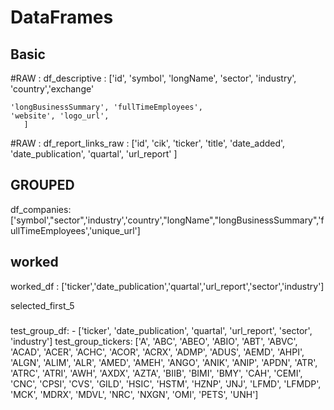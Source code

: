# DataFrames
## Basic
#RAW : df_descriptive : ['id', 
    'symbol', 'longName', 
    'sector', 'industry', 'country','exchange'
       
    'longBusinessSummary', 'fullTimeEmployees', 
    'website', 'logo_url',
       ]


#RAW : df_report_links_raw : ['id', 
    'cik', 'ticker', 'title', 
    'date_added', 'date_publication',
    'quartal', 'url_report'
    ]

## GROUPED

df_companies: ['symbol',"sector",'industry','country',"longName","longBusinessSummary",'fullTimeEmployees','unique_url']

## worked
worked_df : ['ticker','date_publication','quartal','url_report','sector','industry']

selected_first_5


###
test_group_df: 
    - ['ticker', 'date_publication', 'quartal', 'url_report', 'sector', 'industry']
test_group_tickers:  ['A', 'ABC', 'ABEO', 'ABIO', 'ABT', 'ABVC', 'ACAD', 'ACER', 'ACHC',
       'ACOR', 'ACRX', 'ADMP', 'ADUS', 'AEMD', 'AHPI', 'ALGN', 'ALIM',
       'ALR', 'AMED', 'AMEH', 'ANGO', 'ANIK', 'ANIP', 'APDN', 'ATR',
       'ATRC', 'ATRI', 'AWH', 'AXDX', 'AZTA', 'BIIB', 'BIMI', 'BMY',
       'CAH', 'CEMI', 'CNC', 'CPSI', 'CVS', 'GILD', 'HSIC', 'HSTM',
       'HZNP', 'JNJ', 'LFMD', 'LFMDP', 'MCK', 'MDRX', 'MDVL', 'NRC',
       'NXGN', 'OMI', 'PETS', 'UNH']